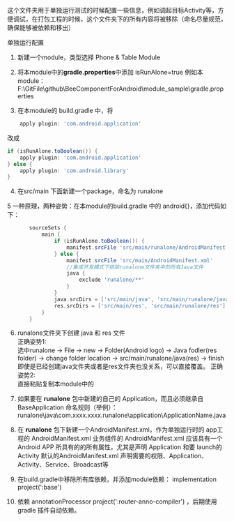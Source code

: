 这个文件夹用于单独运行测试的时候配置一些信息，例如调起目标Activity等，方便调试，在打包工程的时候，这个文件夹下的所有内容将被移除（命名尽量规范，确保能够被依赖和移出）

单独运行配置
1. 新建一个module，类型选择 Phone & Table Module

2. 将本module中的**gradle.properties**中添加 isRunAlone=true
   例如本module： F:\GitFile\github\BeeComponentForAndroid\module_sample\gradle.properties

3. 在本module的 build.gradle 中，将
```groovy
    apply plugin: 'com.android.application'
```
改成
```groovy
if (isRunAlone.toBoolean()) {
    apply plugin: 'com.android.application'
} else {
    apply plugin: 'com.android.library'
}
```
4. 在src/main 下面新建一个package，命名为 runalone

5 一种原理，两种姿势：在本module的build.gradle 中的 android{}，添加代码如下： 
```groovy
       sourceSets {
           main {
               if (isRunAlone.toBoolean()) {
                   manifest.srcFile 'src/main/runalone/AndroidManifest.xml'
               } else {
                   manifest.srcFile 'src/main/AndroidManifest.xml'
                   //集成开发模式下排除runalone文件夹中的所有Java文件
                   java {
                       exclude 'runalone/**'
                   }
               }
               java.srcDirs = ['src/main/java', 'src/main/runalone/java']
               res.srcDirs = ['src/main/res', 'src/main/runalone/res']
           }
       }
   ```
   
6. runalone文件夹下创建 java 和 res 文件<br/>
   正确姿势1: <br/>
   选中runalone -> File -> new -> Folder(Android logo) -> Java fodler(res folder) -> change folder location -> src/main/runalone/java(res) -> finish
   即使是已经创建java文件夹或者是res文件夹也没关系，可以直接覆盖。
   正确姿势2: <br/>
   直接粘贴复制本module中的
      
7. 如果要在 **runalone** 包中新建的自己的 Application，而且必须继承自 BaseApplication
   命名规则（举例）：runalone\java\com.xxxx.xxxx.runalone\application\ApplicationName.java

8. 在 **runalone** 包下新建一个AndroidManifest.xml，作为单独运行时的 app工程的 AndroidManifest.xml
    业务组件的 AndroidManifest.xml 应该具有一个 Android APP 所具有的的所有属性，尤其是声明 Application 和要 launch的Activity
    默认的AndroidManifest.xml 声明需要的权限、Application、Activity、Service、Broadcast等

9. 在build.gradle中移除所有库依赖，并添加module依赖： implementation project(':base')

10. 依赖 annotationProcessor project(':router-anno-compiler') ，后期使用 gradle 插件自动依赖。